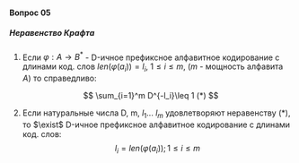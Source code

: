 #### Вопрос 05

##### Неравенство Крафта

1. Если $\varphi:A \rightarrow B^*$ - D-ичное префиксное алфавитное кодирование с длинами код. слов  $len(\varphi(a_i))=l_i$, $1 \leq i \leq m$, (*m* - мощность алфавита *A*) то справедливо: 

$$
\sum_{i=1}^m D^{-l_i}\leq 1 (*)
$$

2. Если натуральные числа D, m, $l_1$... $l_m$ удовлетворяют неравенству (*), то $\exist$ D-ичное префиксное алфавитное кодирование с длинами код. слов: 
   $$
   l_i=len(\varphi(a_i)); 1\leq i \leq m
   $$